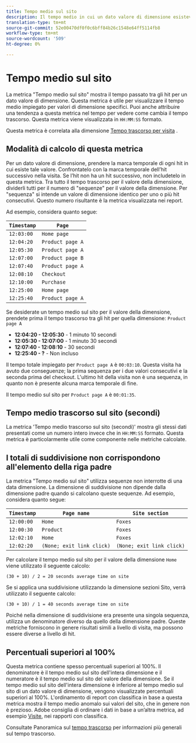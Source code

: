 ```yaml
---
title: Tempo medio sul sito
description: Il tempo medio in cui un dato valore di dimensione esisteva tra gli hit.
translation-type: tm+mt
source-git-commit: 52e00470df0f0c6bff84b26c1548e64ff5114fb8
workflow-type: tm+mt
source-wordcount: '509'
ht-degree: 0%

---
```



# Tempo medio sul sito

La metrica &quot;Tempo medio sul sito&quot; mostra il tempo passato tra gli hit per un dato valore di dimensione. Questa metrica è utile per visualizzare il tempo medio impiegato per valori di dimensione specifici. Puoi anche attribuire una tendenza a questa metrica nel tempo per vedere come cambia il tempo trascorso. Questa metrica viene visualizzata in `HH:MM:SS` formato.

Questa metrica è correlata alla dimensione [Tempo trascorso per visita](../dimensions/time-spent-per-visit.md) .

## Modalità di calcolo di questa metrica

Per un dato valore di dimensione, prendere la marca temporale di ogni hit in cui esiste tale valore. Confrontatelo con la marca temporale dell’hit successivo nella visita. Se l’hit non ha un hit successivo, non includetelo in questa metrica. Tra tutto il tempo trascorso per il valore della dimensione, dividerli tutti per il numero di &quot;sequenze&quot; per il valore della dimensione. Per &quot;sequenza&quot; si intende un valore di dimensione identico per uno o più hit consecutivi. Questo numero risultante è la metrica visualizzata nei report.

Ad esempio, considera quanto segue:

| `Timestamp` | `Page` |
| --- | --- |
| `12:03:00` | `Home page` |
| `12:04:20` | `Product page A` |
| `12:05:30` | `Product page A` |
| `12:07:00` | `Product page B` |
| `12:07:40` | `Product page A` |
| `12:08:10` | `Checkout` |
| `12:10:00` | `Purchase` |
| `12:25:00` | `Home page` |
| `12:25:40` | `Product page A` |


Se desiderate un tempo medio sul sito per il valore della dimensione, prendete prima il tempo trascorso tra gli hit per quella dimensione: `Product page A`

* **12:04:20 - 12:05:30** - 1 minuto 10 secondi
* **12:05:30 - 12:07:00** - 1 minuto 30 secondi
* **12:07:40 - 12:08:10** - 30 secondi
* **12:25:40 - ?** - Non incluso

Il tempo totale impiegato per `Product page A` è `00:03:10`. Questa visita ha avuto due conseguenze; la prima sequenza per i due valori consecutivi e la seconda prima del checkout. L&#39;ultimo hit della visita non è una sequenza, in quanto non è presente alcuna marca temporale di fine.

Il tempo medio sul sito per `Product page A` è `00:01:35`.

## Tempo medio trascorso sul sito (secondi)

La metrica &#39;Tempo medio trascorso sul sito (secondi)&#39; mostra gli stessi dati presentati come un numero intero invece che in `HH:MM:SS` formato. Questa metrica è particolarmente utile come componente nelle metriche calcolate.

## I totali di suddivisione non corrispondono all&#39;elemento della riga padre

La metrica &quot;Tempo medio sul sito&quot; utilizza sequenze non interrotte di una data dimensione. La dimensione di suddivisione non dipende dalla dimensione padre quando si calcolano queste sequenze. Ad esempio, considera quanto segue:

| `Timestamp` | `Page name` | `Site section` |
| --- | --- | --- |
| `12:00:00` | `Home` | `Foxes` |
| `12:00:30` | `Product` | `Foxes` |
| `12:02:10` | `Home` | `Foxes` |
| `12:02:20` | `(None; exit link click)` | `(None; exit link click)` |

Per calcolare il tempo medio sul sito per il valore della dimensione `Home` viene utilizzato il seguente calcolo:

```text
(30 + 10) / 2 = 20 seconds average time on site
```

Se si applica una suddivisione utilizzando la dimensione sezioni [](../dimensions/site-section.md) Sito, verrà utilizzato il seguente calcolo:

```text
(30 + 10) / 1 = 40 seconds average time on site
```

Poiché nella dimensione di suddivisione era presente una singola sequenza, utilizza un denominatore diverso da quello della dimensione padre. Queste metriche forniscono in genere risultati simili a livello di visita, ma possono essere diverse a livello di hit.

## Percentuali superiori al 100%

Questa metrica contiene spesso percentuali superiori al 100%. Il denominatore è il tempo medio sul sito dell&#39;intera dimensione e il numeratore è il tempo medio sul sito del valore della dimensione. Se il tempo medio sul sito dell&#39;intera dimensione è inferiore al tempo medio sul sito di un dato valore di dimensione, vengono visualizzate percentuali superiori al 100%. L&#39;ordinamento di report con classifica in base a questa metrica mostra il tempo medio anomalo sui valori del sito, che in genere non è prezioso. Adobe consiglia di ordinare i dati in base a un’altra metrica, ad esempio [Visite](visits.md), nei rapporti con classifica.

Consultate Panoramica sul [tempo trascorso](time-spent.md) per informazioni più generali sul tempo trascorso.
